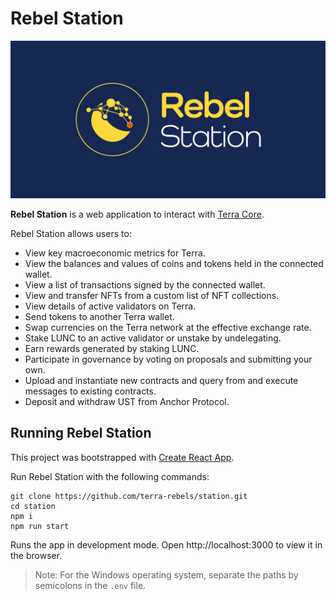 # Rebel Station

![Banner](Banner.png)

**Rebel Station** is a web application to interact with [Terra Core](https://github.com/terra-rebels/classic).

Rebel Station allows users to:

- View key macroeconomic metrics for Terra.
- View the balances and values of coins and tokens held in the connected wallet.
- View a list of transactions signed by the connected wallet.
- View and transfer NFTs from a custom list of NFT collections.
- View details of active validators on Terra.
- Send tokens to another Terra wallet.
- Swap currencies on the Terra network at the effective exchange rate.
- Stake LUNC to an active validator or unstake by undelegating.
- Earn rewards generated by staking LUNC.
- Participate in governance by voting on proposals and submitting your own.
- Upload and instantiate new contracts and query from and execute messages to existing contracts.
- Deposit and withdraw UST from Anchor Protocol.

## Running Rebel Station

This project was bootstrapped with [Create React App](https://create-react-app.dev/).

Run Rebel Station with the following commands:

```
git clone https://github.com/terra-rebels/station.git
cd station
npm i
npm run start
```

Runs the app in development mode.
Open http://localhost:3000 to view it in the browser.

> Note: For the Windows operating system, separate the paths by semicolons in the `.env` file.
